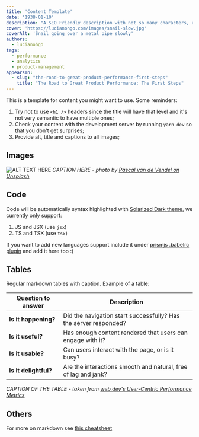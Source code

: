 ```yaml
---
title: 'Content Template'
date: '1938-01-10'
description: "A SEO Friendly description with not so many characters, use your keywords :)"
cover: 'https://lucianohgo.com/images/snail-slow.jpg'
coverAlt: 'Snail going over a metal pipe slowly'
authors:
  - lucianohgo
tags:
  - performance
  - analytics
  - product-management
appearsIn:
  - slug: "the-road-to-great-product-performance-first-steps"
    title: "The Road to Great Product Performance: The First Steps"
---
```


This is a template for content you might want to use. Some reminders:

1. Try not to use `<h1 />` headers since the title will have that level and it's not very semantic to have multiple ones;
2. Check your content with the development server by running `yarn dev` so that you don't get surprises;
3. Provide alt, title and captions to all images;

## Images

![ALT TEXT HERE](/images/snail-slow.jpg "TITLE HERE")
*CAPTION HERE - photo by [Pascal van de Vendel on Unsplash](https://unsplash.com/@pascalvendel?utm_source=unsplash&utm_medium=referral&utm_content=creditCopyText)*

## Code

Code will be automatically syntax highlighted with [Solarized Dark theme](https://ethanschoonover.com/solarized/), we
currently only support:

1. JS and JSX (use `jsx`)
2. TS and TSX (use `tsx`)

If you want to add new languages support include it under [prismjs .babelrc plugin](../.babelrc) and add it here too :)
  
## Tables

Regular markdown tables with caption. Example of a table:

| Question to answer            | Description                                                       |
|-----------------------------  |------------------------------------------------------------------ |
| __Is it happening?__          | Did the navigation start successfully? Has the server responded?  |
| __Is it useful?__             | Has enough content rendered that users can engage with it?        |
| __Is it usable?__             | Can users interact with the page, or is it busy?                  |
| __Is it delightful?__         | Are the interactions smooth and natural, free of lag and jank?    |
*CAPTION OF THE TABLE - taken from [web.dev's User-Centric Performance Metrics](https://web.dev/user-centric-performance-metrics/)*

## Others

For more on markdown see [this cheatsheet](https://github.com/adam-p/markdown-here/wiki/Markdown-Cheatsheet)
